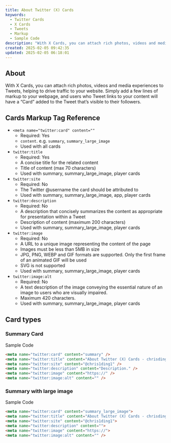```yaml
---
title: About Twitter (X) Cards
keywords:
  - Twitter Cards
  - X Cards
  - Tweets
  - Markup
  - Sample Code
description: "With X Cards, you can attach rich photos, videos and media experiences to Tweets, helping to drive traffic to your website. Simply add a few lines of markup to your webpage, and users who Tweet links to your content will have a “Card” added to the Tweet that’s visible to their followers."
created: 2025-02-05 09:42:35
updated: 2025-02-05 06:18:01
---
```


## About

With X Cards, you can attach rich photos, videos and media experiences to Tweets, helping to drive traffic to your website. Simply add a few lines of markup to your webpage, and users who Tweet links to your content will have a “Card” added to the Tweet that’s visible to their followers.

## Cards Markup Tag Reference

- `<meta name="twitter:card" content=""`
  - Required: Yes
  - `content`. e.g. `summary`, `summary_large_image`
  - Used with all cards
- `twitter:title`
  - Required: Yes
  - A concise title for the related content
  - Title of content (max 70 characters)
  - Used with summary, summary_large_image, player cards
- `twitter:site`
  - Required: No
  - The Twitter @username the card should be attributed to
  - Used with summary, summary_large_image, app, player cards
- `twitter:description`
  - Required: No
  - A description that concisely summarizes the content as appropriate for presentation within a Tweet
  - Description of content (maximum 200 characters)
  - Used with summary, summary_large_image, player cards
- `twitter:image`
  - Required: No
  - A URL to a unique image representing the content of the page
  - Images must be less than 5MB in size
  - JPG, PNG, WEBP and GIF formats are supported. Only the first frame of an animated GIF will be used
  - SVG is not supported
  - Used with summary, summary_large_image, player cards
- `twitter:image:alt`
  - Required: No
  - A text description of the image conveying the essential nature of an image to users who are visually impaired.
  - Maximum 420 characters.
  - Used with summary, summary_large_image, player cards

## Card types

### Summary Card

Sample Code

```html
<meta name="twitter:card" content="summary" />
<meta name="twitter:title" content="About Twitter (X) Cards - chrisding.xyz" />
<meta name="twitter:site" content="@chris1ding1" />
<meta name="twitter:description" content="Description." />
<meta name="twitter:image" content="https://" />
<meta name="twitter:image:alt" content="" />
```

### Summary with large image

Sample Code

```html
<meta name="twitter:card" content="summary_large_image">
<meta name="twitter:title" content="About Twitter (X) Cards - chrisding.xyz">
<meta name="twitter:site" content="@chris1ding1">
<meta name="twitter:description" content="">
<meta name="twitter:image" content="https://">
<meta name="twitter:image:alt" content="" />
```
